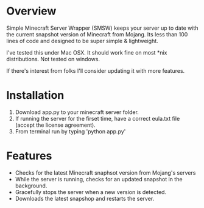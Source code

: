 # Overview

Simple Minecraft Server Wrapper (SMSW) keeps your server up to date with the current snapshot version of Minecraft from Mojang.  Its less than 100 lines of code and designed to be super simple & lightweight.

I've tested this under Mac OSX.  It should work fine on most *nix distributions.  Not tested on windows.

If there's interest from folks I'll consider updating it with more features.

# Installation

1. Download app.py to your minecraft server folder.
2. If running the server for the firset time, have a correct eula.txt file (accept the license agreement).
3. From terminal run by typing 'python app.py'

# Features

- Checks for the latest Minecraft snaphsot version from Mojang's servers
- While the server is running, checks for an updated snapshot in the background.
- Gracefully stops the server when a new version is detected.
- Downloads the latest snapshop and restarts the server.
